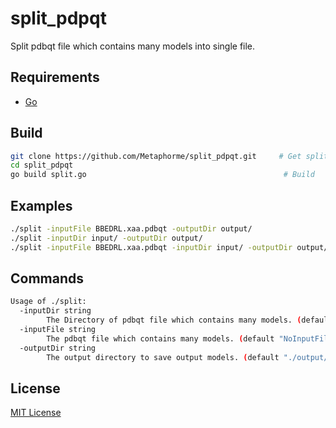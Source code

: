 # split_pdpqt
Split pdbqt file which contains many models into single file.


## Requirements
- [Go](https://go.dev/)


## Build
```bash
git clone https://github.com/Metaphorme/split_pdpqt.git     # Get split_pdpqt
cd split_pdpqt
go build split.go                                            # Build
```


## Examples
```bash
./split -inputFile BBEDRL.xaa.pdbqt -outputDir output/
./split -inputDir input/ -outputDir output/
./split -inputFile BBEDRL.xaa.pdbqt -inputDir input/ -outputDir output/
```


## Commands
```bash
Usage of ./split:
  -inputDir string
    	The Directory of pdbqt file which contains many models. (default "NoInputDir")
  -inputFile string
    	The pdbqt file which contains many models. (default "NoInputFile")
  -outputDir string
    	The output directory to save output models. (default "./output/")
```


## License
[MIT License](https://github.com/Metaphorme/split_pdpqt/blob/main/LICENSE)
